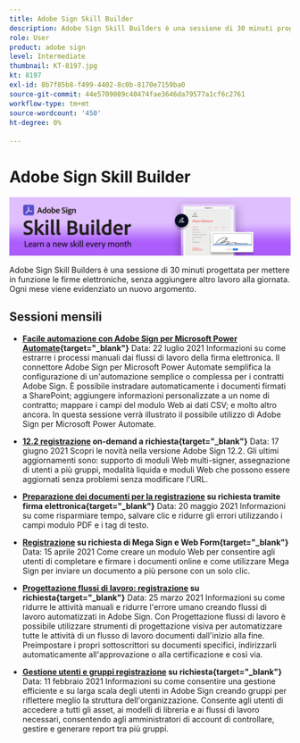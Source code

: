 ```yaml
---
title: Adobe Sign Skill Builder
description: Adobe Sign Skill Builders è una sessione di 30 minuti progettata per mettere in funzione le firme elettroniche, senza aggiungere altro lavoro al giorno
role: User
product: adobe sign
level: Intermediate
thumbnail: KT-8197.jpg
kt: 8197
exl-id: 8b7f85b8-f499-4402-8c0b-8170e7159ba0
source-git-commit: 44e5709089c40474fae3646da79577a1cf6c2761
workflow-type: tm+mt
source-wordcount: '450'
ht-degree: 0%

---
```


# Adobe Sign Skill Builder

![Banner Generatore Di Abilitazione](../assets/SB_Hero.png)

Adobe Sign Skill Builders è una sessione di 30 minuti progettata per mettere in funzione le firme elettroniche, senza aggiungere altro lavoro alla giornata. Ogni mese viene evidenziato un nuovo argomento.

## Sessioni mensili

* **[Facile automazione con Adobe Sign per Microsoft Power Automate](https://sign-skillbuilder-july.joinus.adobeevents.com/){target=&quot;_blank&quot;}**
Data: 22 luglio 2021 Informazioni su come estrarre i processi manuali dai flussi di lavoro della firma elettronica. Il connettore Adobe Sign per Microsoft Power Automate semplifica la configurazione di un&#39;automazione semplice o complessa per i contratti Adobe Sign. È possibile instradare automaticamente i documenti firmati a SharePoint; aggiungere informazioni personalizzate a un nome di contratto; mappare i campi del modulo Web ai dati CSV; e molto altro ancora. In questa sessione verrà illustrato il possibile utilizzo di Adobe Sign per Microsoft Power Automate.

* **[12.2 registrazione](https://event.on24.com/wcc/r/3163201/07B1E175783B1F37248E7AE08091D6C6) on-demand a richiesta{target=&quot;_blank&quot;}**
Data: 17 giugno 2021 Scopri le novità nella versione Adobe Sign 12.2. Gli ultimi aggiornamenti sono: supporto di moduli Web multi-signer, assegnazione di utenti a più gruppi, modalità liquida e moduli Web che possono essere aggiornati senza problemi senza modificare l&#39;URL.

* **[Preparazione dei documenti per la registrazione](https://event.on24.com/wcc/r/3121756/E99C17996EB39D270728FC57D062F46B) su richiesta tramite firma elettronica{target=&quot;_blank&quot;}**
Data: 20 maggio 2021 Informazioni su come risparmiare tempo, salvare clic e ridurre gli errori utilizzando i campi modulo PDF e i tag di testo.

* **[Registrazione](https://event.on24.com/wcc/r/3032025/7FF45B7F803724D32534FD1B0D610AD6) su richiesta di Mega Sign e Web Form{target=&quot;_blank&quot;}**
Data: 15 aprile 2021 Come creare un modulo Web per consentire agli utenti di completare e firmare i documenti online e come utilizzare Mega Sign per inviare un documento a più persone con un solo clic.

* **[Progettazione flussi di lavoro: registrazione](https://event.on24.com/wcc/r/3031957/7D9B2B2431639F2D6B91449B932F6632) su richiesta{target=&quot;_blank&quot;}**
Data: 25 marzo 2021 Informazioni su come ridurre le attività manuali e ridurre l&#39;errore umano creando flussi di lavoro automatizzati in Adobe Sign. Con Progettazione flussi di lavoro è possibile utilizzare strumenti di progettazione visiva per automatizzare tutte le attività di un flusso di lavoro documenti dall&#39;inizio alla fine. Preimpostare i propri sottoscrittori su documenti specifici, indirizzarli automaticamente all&#39;approvazione o alla certificazione e così via.

* **[Gestione utenti e gruppi registrazione](https://event.on24.com/wcc/r/2954084/6EEDCD348E72E9C8E64F5B7E4ADB4642) su richiesta{target=&quot;_blank&quot;}**
Data: 11 febbraio 2021 Informazioni su come consentire una gestione efficiente e su larga scala degli utenti in Adobe Sign creando gruppi per riflettere meglio la struttura dell&#39;organizzazione. Consente agli utenti di accedere a tutti gli asset, ai modelli di libreria e ai flussi di lavoro necessari, consentendo agli amministratori di account di controllare, gestire e generare report tra più gruppi.